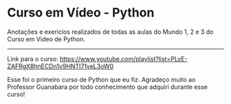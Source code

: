 # Curso em Vídeo -  Python
Anotações e exericios realizados de todas as aulas do Mundo 1, 2 e 3 do Curso em Video de Python.


--------------




Link para o curso:  https://www.youtube.com/playlist?list=PLvE-ZAFRgX8hnECDn1v9HNTI71veL3oW0



Esse foi o primeiro curso de Python que eu fiz. Agradeço muito ao Professor Guanabara por todo conhecimento que adquiri durante esse curso!
